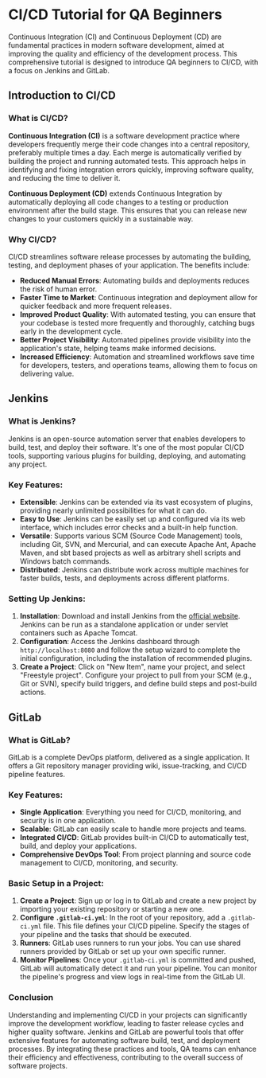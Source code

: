 # CI/CD Tutorial for QA Beginners

Continuous Integration (CI) and Continuous Deployment (CD) are fundamental practices in modern software development, aimed at improving the quality and efficiency of the development process. This comprehensive tutorial is designed to introduce QA beginners to CI/CD, with a focus on Jenkins and GitLab.

## Introduction to CI/CD

### What is CI/CD?

**Continuous Integration (CI)** is a software development practice where developers frequently merge their code changes into a central repository, preferably multiple times a day. Each merge is automatically verified by building the project and running automated tests. This approach helps in identifying and fixing integration errors quickly, improving software quality, and reducing the time to deliver it.

**Continuous Deployment (CD)** extends Continuous Integration by automatically deploying all code changes to a testing or production environment after the build stage. This ensures that you can release new changes to your customers quickly in a sustainable way.

### Why CI/CD?

CI/CD streamlines software release processes by automating the building, testing, and deployment phases of your application. The benefits include:

- **Reduced Manual Errors**: Automating builds and deployments reduces the risk of human error.
- **Faster Time to Market**: Continuous integration and deployment allow for quicker feedback and more frequent releases.
- **Improved Product Quality**: With automated testing, you can ensure that your codebase is tested more frequently and thoroughly, catching bugs early in the development cycle.
- **Better Project Visibility**: Automated pipelines provide visibility into the application's state, helping teams make informed decisions.
- **Increased Efficiency**: Automation and streamlined workflows save time for developers, testers, and operations teams, allowing them to focus on delivering value.

## Jenkins

### What is Jenkins?

Jenkins is an open-source automation server that enables developers to build, test, and deploy their software. It's one of the most popular CI/CD tools, supporting various plugins for building, deploying, and automating any project.

### Key Features:

- **Extensible**: Jenkins can be extended via its vast ecosystem of plugins, providing nearly unlimited possibilities for what it can do.
- **Easy to Use**: Jenkins can be easily set up and configured via its web interface, which includes error checks and a built-in help function.
- **Versatile**: Supports various SCM (Source Code Management) tools, including Git, SVN, and Mercurial, and can execute Apache Ant, Apache Maven, and sbt based projects as well as arbitrary shell scripts and Windows batch commands.
- **Distributed**: Jenkins can distribute work across multiple machines for faster builds, tests, and deployments across different platforms.

### Setting Up Jenkins:

1. **Installation**: Download and install Jenkins from the [official website](https://jenkins.io/download/). Jenkins can be run as a standalone application or under servlet containers such as Apache Tomcat.
2. **Configuration**: Access the Jenkins dashboard through `http://localhost:8080` and follow the setup wizard to complete the initial configuration, including the installation of recommended plugins.
3. **Create a Project**: Click on "New Item", name your project, and select "Freestyle project". Configure your project to pull from your SCM (e.g., Git or SVN), specify build triggers, and define build steps and post-build actions.

## GitLab

### What is GitLab?

GitLab is a complete DevOps platform, delivered as a single application. It offers a Git repository manager providing wiki, issue-tracking, and CI/CD pipeline features.

### Key Features:

- **Single Application**: Everything you need for CI/CD, monitoring, and security is in one application.
- **Scalable**: GitLab can easily scale to handle more projects and teams.
- **Integrated CI/CD**: GitLab provides built-in CI/CD to automatically test, build, and deploy your applications.
- **Comprehensive DevOps Tool**: From project planning and source code management to CI/CD, monitoring, and security.

### Basic Setup in a Project:

1. **Create a Project**: Sign up or log in to GitLab and create a new project by importing your existing repository or starting a new one.
2. **Configure `.gitlab-ci.yml`**: In the root of your repository, add a `.gitlab-ci.yml` file. This file defines your CI/CD pipeline. Specify the stages of your pipeline and the tasks that should be executed.
3. **Runners**: GitLab uses runners to run your jobs. You can use shared runners provided by GitLab or set up your own specific runner.
4. **Monitor Pipelines**: Once your `.gitlab-ci.yml` is committed and pushed, GitLab will automatically detect it and run your pipeline. You can monitor the pipeline's progress and view logs in real-time from the GitLab UI.

### Conclusion

Understanding and implementing CI/CD in your projects can significantly improve the development workflow, leading to faster release cycles and higher quality software. Jenkins and GitLab are powerful tools that offer extensive features for automating software build, test, and deployment processes. By integrating these practices and tools, QA teams can enhance their efficiency and effectiveness, contributing to the overall success of software projects.